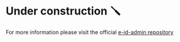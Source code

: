 # Under construction 🪛
For more information please visit the official [e-id-admin repository](https://github.com/e-id-admin/general)
